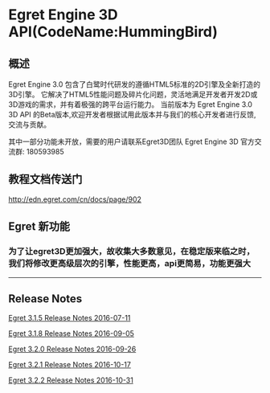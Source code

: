 # Egret Engine 3D API(CodeName:HummingBird)

## 概述

Egret Engine 3.0 包含了白鹭时代研发的遵循HTML5标准的2D引擎及全新打造的3D引擎。
它解决了HTML5性能问题及碎片化问题，灵活地满足开发者开发2D或3D游戏的需求，并有着极强的跨平台运行能力。
当前版本为 Egret Engine 3.0 3D API 的Beta版本,欢迎开发者根据试用此版本并与我们的核心开发者进行反馈,交流与贡献。

其中一部分功能未开放，需要的用户请联系Egret3D团队
Egret Engine 3D 官方交流群: 180593985

## 教程文档传送门 ##
http://edn.egret.com/cn/docs/page/902

## Egret  新功能 
### 为了让egret3D更加强大，故收集大多数意见，在稳定版来临之时，我们将修改更高级层次的引擎，性能更高，api更简易，功能更强大
----


Release Notes
--------------------
[Egret 3.1.5 Release Notes 2016-07-11](/docs/cn/3.1.5_ReleaseNotes.md)

[Egret 3.1.8 Release Notes 2016-09-05](/docs/cn/3.1.8_ReleaseNotes.md)

[Egret 3.2.0 Release Notes 2016-09-26](/docs/cn/3.2.0_ReleaseNotes.md)

[Egret 3.2.1 Release Notes 2016-10-17](/docs/cn/3.2.1_ReleaseNotes.md)

[Egret 3.2.2 Release Notes 2016-10-31](/docs/cn/3.2.2_ReleaseNotes.md)
